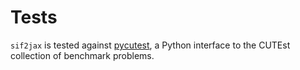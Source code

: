 # Tests

`sif2jax` is tested against [pycutest](https://github.com/jfowkes/pycutest), a Python 
interface to the CUTEst collection of benchmark problems. 